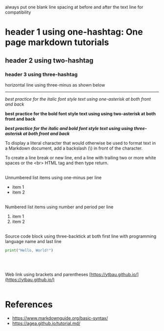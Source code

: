 always put one blank line spacing at before and after the text line for compatibility 

# header 1 using one-hashtag: One page markdown tutorials

## header 2 using two-hashtag

### header 3 using three-hashtag

horizontal line using three-minus as shown below

---

*best practice for the italic font style text using one-asterisk at both front and back*

**best practice for the bold font style text using using two-asterisk at both front and back**

***best practice for the italic and bold font style text using using three-asterisk at both front and back***

To display a literal character that would otherwise be used to format text in a Markdown document, add a backslash (\\) in front of the character.

To create a line break or new line, end a line with trailing two or more white spaces or the \<br\> HTML tag and then type return. 
<br> <br>    

Unnumbered list items using one-minus per line
- item 1
- item 2
<br> <br>

Numbered list items using number and period per line
1. item 1
2. item 2
<br> <br>

Source code block using three-backtick at both first line with programming language name and last line
```python
print("Hello, World!")
```
<br> <br>

Web link using brackets and parentheses [https://ytbau.github.io/](https://ytbau.github.io/) 
<br> <br>

# References
- https://www.markdownguide.org/basic-syntax/
- https://agea.github.io/tutorial.md/
